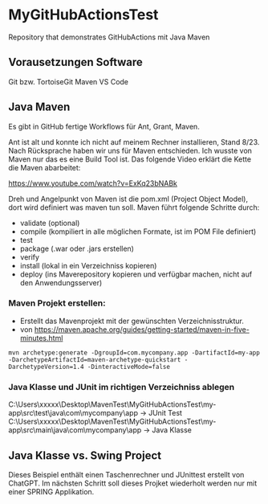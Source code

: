 # MyGitHubActionsTest
Repository that demonstrates GitHubActions mit Java Maven

## Vorausetzungen Software

Git bzw. TortoiseGit
Maven
VS Code


## Java Maven

Es gibt in GitHub fertige Workflows für Ant, Grant, Maven. 

Ant ist alt und konnte ich nicht auf meinem Rechner installieren, Stand 8/23. Nach Rücksprache haben wir uns für Maven entschieden.
Ich wusste von Maven nur das es eine Build Tool ist. Das folgende Video erklärt die Kette die Maven abarbeitet:

   https://www.youtube.com/watch?v=ExKq23bNABk

Dreh und Angelpunkt von Maven ist die pom.xml (Project Object Model), dort wird definiert was maven tun soll.
Maven führt folgende Schritte durch:

* validate (optional)
* compile (kompiliert in alle möglichen Formate, ist im POM File definiert)
* test
* package (.war oder .jars erstellen)
* verify
* install (lokal in ein Verzeichniss kopieren)
* deploy (ins Maverepository kopieren und verfügbar machen, nicht auf den Anwendungsserver)

### Maven Projekt erstellen:

* Erstellt das Mavenprojekt mit der gewünschten Verzeichnisstruktur.
* von https://maven.apache.org/guides/getting-started/maven-in-five-minutes.html

```
mvn archetype:generate -DgroupId=com.mycompany.app -DartifactId=my-app -DarchetypeArtifactId=maven-archetype-quickstart -DarchetypeVersion=1.4 -DinteractiveMode=false
```
### Java Klasse und JUnit im richtigen Verzeichniss ablegen

C:\Users\xxxxx\Desktop\MavenTest\MyGitHubActionsTest\my-app\src\test\java\com\mycompany\app  -> JUnit Test
C:\Users\xxxxx\Desktop\MavenTest\MyGitHubActionsTest\my-app\src\main\java\com\mycompany\app  -> Java Klasse 


## Java Klasse vs. Swing Project

Dieses Beispiel enthält einen Taschenrechner und JUnittest erstellt von ChatGPT.
Im nächsten Schritt soll dieses Projket wiederholt werden nur mit einer SPRING Applikation. 
